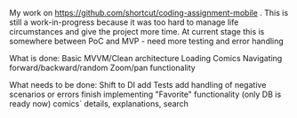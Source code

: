 My work on https://github.com/shortcut/coding-assignment-mobile .
This is still a work-in-progress because it was too hard to manage life circumstances and give the project more time. At current stage this is somewhere between PoC and MVP - need more testing and error handling

What is done:
  Basic MVVM/Clean architecture
  Loading Comics
  Navigating forward/backward/random
  Zoom/pan functionality

What needs to be done:
  Shift to DI
  add Tests
  add handling of negative scenarios or errors
  finish implementing "Favorite" functionality (only DB is ready now)
  comics` details, explanations, search
